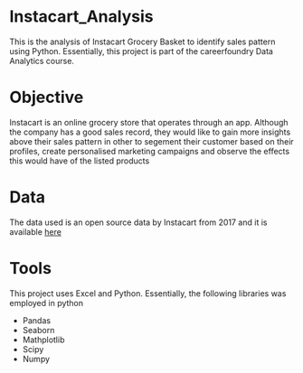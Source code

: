 # Instacart_Analysis
This is the analysis of Instacart Grocery Basket to identify sales pattern using Python. Essentially, this project is part of the careerfoundry Data Analytics course.
# Objective
Instacart is an online grocery store that operates through an app. Although the company has a good sales record, they would like to gain more insights above their sales pattern in other to segement their customer based on their profiles, create personalised marketing campaigns and observe the effects this would have of the listed products 
# Data
The data used is an open source data by Instacart from 2017 and it is available [here](https://www.instacart.com/datasets/grocery-shopping-2017)
# Tools
This project uses Excel and Python. Essentially, the following libraries was employed in python
- Pandas
- Seaborn
- Mathplotlib
- Scipy
- Numpy
